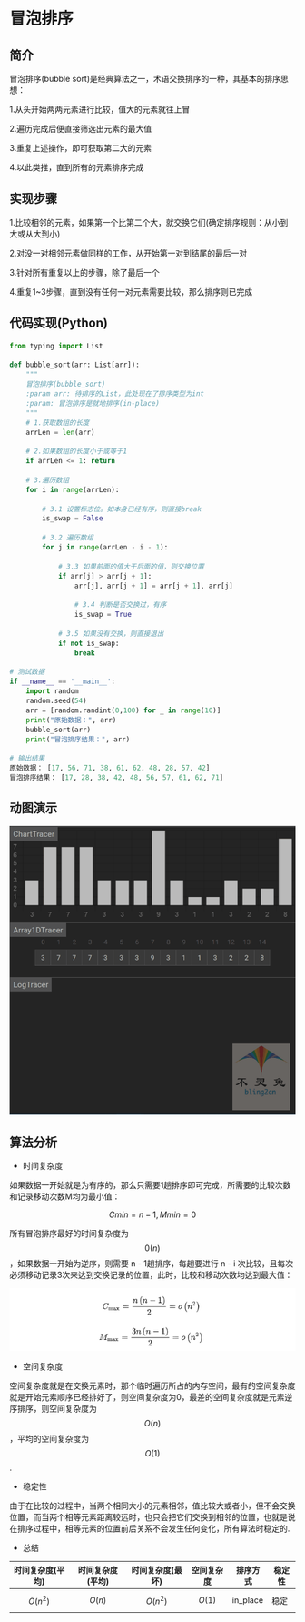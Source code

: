 # 冒泡排序

## 简介

冒泡排序(bubble sort)是经典算法之一，术语交换排序的一种，其基本的排序思想：

1.从头开始两两元素进行比较，值大的元素就往上冒

2.遍历完成后便直接筛选出元素的最大值

3.重复上述操作，即可获取第二大的元素

4.以此类推，直到所有的元素排序完成

## 实现步骤

1.比较相邻的元素，如果第一个比第二个大，就交换它们(确定排序规则：从小到大或从大到小)

2.对没一对相邻元素做同样的工作，从开始第一对到结尾的最后一对

3.针对所有重复以上的步骤，除了最后一个

4.重复1~3步骤，直到没有任何一对元素需要比较，那么排序则已完成

## 代码实现(Python)

```python
from typing import List

def bubble_sort(arr: List[arr]):
    """
    冒泡排序(bubble_sort)
    :param arr: 待排序的List，此处现在了排序类型为int
    :param: 冒泡排序是就地排序(in-place)
    """
    # 1.获取数组的长度
    arrLen = len(arr)
    
    # 2.如果数组的长度小于或等于1
    if arrLen <= 1: return
    
    # 3.遍历数组
    for i in range(arrLen):
        
        # 3.1 设置标志位。如本身已经有序，则直接break
        is_swap = False
        
        # 3.2 遍历数组
        for j in range(arrLen - i - 1):
            
            # 3.3 如果前面的值大于后面的值，则交换位置
            if arr[j] > arr[j + 1]:
                arr[j], arr[j + 1] = arr[j + 1], arr[j]
                
                # 3.4 判断是否交换过，有序
                is_swap = True
                
            # 3.5 如果没有交换，则直接退出
            if not is_swap: 
                break

# 测试数据
if __name__ == '__main__':
    import random
    random.seed(54)
    arr = [random.randint(0,100) for _ in range(10)]
    print("原始数据：", arr)
    bubble_sort(arr)
    print("冒泡排序结果：", arr)

# 输出结果
原始数据： [17, 56, 71, 38, 61, 62, 48, 28, 57, 42]
冒泡排序结果： [17, 28, 38, 42, 48, 56, 57, 61, 62, 71]
```

## 动图演示

<img src="Images/v2-2e6482e632145bbd1962223d343ed68e_b.webp" alt="动图" style="zoom:150%;" />  

## 算法分析

-   时间复杂度

如果数据一开始就是为有序的，那么只需要1趟排序即可完成，所需要的比较次数和记录移动次数M均为最小值：

$$Cmin = n - 1, Mmin = 0$$

所有冒泡排序最好的时间复杂度为$$0(n)$$，如果数据一开始为逆序，则需要 n - 1趟排序，每趟要进行 n - i 次比较，且每次必须移动记录3次来达到交换记录的位置，此时，比较和移动次数均达到最大值：

![1666053028564](Images/1666053028564.png)

-   空间复杂度

空间复杂度就是在交换元素时，那个临时遍历所占的内存空间，最有的空间复杂度就是开始元素顺序已经排好了，则空间复杂度为0，最差的空间复杂度就是元素逆序排序，则空间复杂度为$$O(n)$$，平均的空间复杂度为$$O(1)$$.

-   稳定性

由于在比较的过程中，当两个相同大小的元素相邻，值比较大或者小，但不会交换位置，而当两个相等元素距离较远时，也只会把它们交换到相邻的位置，也就是说在排序过程中，相等元素的位置前后关系不会发生任何变化，所有算法时稳定的.

-   总结

| 时间复杂度(平均) | 时间复杂度(平均) | 时间复杂度(最坏) | 空间复杂度 | 排序方式 | 稳定性 |
| ---------------- | ---------------- | ---------------- | ---------- | -------- | ------ |
| $$O(n^2)$$       | $$O(n)$$         | $$O(n^2)$$       | $$O(1)$$   | in_place | 稳定   |




